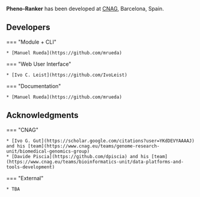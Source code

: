 **Pheno-Ranker** has been developed at [CNAG](https://cnag.eu), Barcelona, Spain.

## Developers

=== "Module + CLI"

    * [Manuel Rueda](https://github.com/mrueda)

=== "Web User Interface"

    * [Ivo C. Leist](https://github.com/IvoLeist)
  
=== "Documentation"

    * [Manuel Rueda](https://github.com/mrueda)

## Acknowledgments

=== "CNAG"

    * [Ivo G. Gut](https://scholar.google.com/citations?user=YKdDEVYAAAAJ) and his [team](https://www.cnag.eu/teams/genome-research-unit/biomedical-genomics-group)
    * [Davide Piscia](https://github.com/dpiscia) and his [team](https://www.cnag.eu/teams/bioinformatics-unit/data-platforms-and-tools-development)

=== "External"

    * TBA
